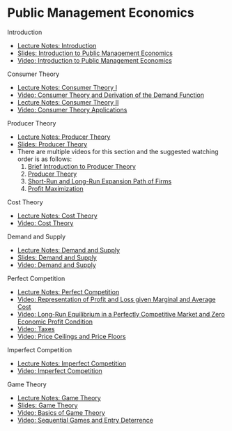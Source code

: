 # Public Management Economics

Introduction

- [Lecture Notes: Introduction](https://github.com/jrfdumortier/PME/raw/main/Introduction%20(Notes).pdf) 
- [Slides: Introduction to Public Management Economics](https://github.com/jrfdumortier/PME/raw/main/Introduction%20(Slides).pdf) 
- [Video: Introduction to Public Management Economics](https://youtu.be/M5Q3xLzvfBY?si=psLbBeEe3KZsVPZW)

Consumer Theory

- [Lecture Notes: Consumer Theory I](https://github.com/jrfdumortier/PME/raw/main/Consumer%20Theory%20I%20(Notes).pdf)
- [Video:  Consumer Theory and Derivation of the Demand Function](https://youtu.be/0pKNamk8UUA?si=U_WD7LpAO2PYl7cF)
- [Lecture Notes: Consumer Theory II](https://github.com/jrfdumortier/PME/raw/main/Consumer%20Theory%20II%20(Notes).pdf)
- [Video:  Consumer Theory Applications](https://youtu.be/oG7GclC0ZgQ?si=yFgRnVMSFi-tot7S)

Producer Theory

- [Lecture Notes: Producer Theory](https://github.com/jrfdumortier/PME/raw/main/Producer%20Theory%20(Notes).pdf)
- [Slides: Producer Theory](https://github.com/jrfdumortier/PME/raw/main/Producer%20Theory%20(Slides).pdf)
- There are multiple videos for this section and the suggested watching order is as follows:
     1. [Brief Introduction to Producer Theory](https://youtu.be/MnxhPmNAiBY)
     2. [Producer Theory](https://youtu.be/EilB16BfgG0)
     3. [Short-Run and Long-Run Expansion Path of Firms](https://youtu.be/InGKsb2M9_M)
     4. [Profit Maximization](https://youtu.be/hys53bsCIvc)
     
Cost Theory

- [Lecture Notes: Cost Theory](https://github.com/jrfdumortier/PME/raw/main/Cost%20Theory%20(Notes).pdf)
- [Video: Cost Theory](https://youtu.be/gbk74yfAXhw?si=KHQxJkaP5-c_jpnJ)

Demand and Supply

- [Lecture Notes: Demand and Supply](https://github.com/jrfdumortier/PME/raw/main/Demand%20and%20Supply%20(Notes).pdf)
- [Slides: Demand and Supply](https://github.com/jrfdumortier/PME/raw/main/Demand%20and%20Supply%20(Slides).pdf)
- [Video: Demand and Supply](https://youtu.be/DAOoQX5_RKg?si=QTfWWKDPU_pzWaxF)

Perfect Competition

- [Lecture Notes: Perfect Competition](https://github.com/jrfdumortier/PME/raw/main/Perfect%20Competition%20(Notes).pdf)
- [Video: Representation of Profit and Loss given Marginal and Average Cost](https://youtu.be/QFpjRTKxpZE?si=ZEx7LAd2Un6g43lw)
- [Video:  Long-Run Equilibrium in a Perfectly Competitive Market and Zero Economic Profit Condition ](https://youtu.be/QFpjRTKxpZE?si=ZEx7LAd2Un6g43lw)
- [Video: Taxes](https://youtu.be/QFpjRTKxpZE?si=ZEx7LAd2Un6g43lw)
- [Video: Price Ceilings and Price Floors](https://youtu.be/QFpjRTKxpZE?si=ZEx7LAd2Un6g43lw)

Imperfect Competition

- [Lecture Notes: Imperfect Competition](https://github.com/jrfdumortier/PME/raw/main/Imperfect%20Competition%20(Notes).pdf)
- [Video: Imperfect Competition](https://youtu.be/CK3dcB7lrYI?si=WLIBlNR2LgDuyai0)

Game Theory

- [Lecture Notes: Game Theory](https://github.com/jrfdumortier/PME/raw/main/Game%20Theory%20(Notes).pdf)
- [Slides: Game Theory](https://github.com/jrfdumortier/PME/raw/main/Game%20Theory%20(Slides).pdf)
- [Video: Basics of Game Theory](https://youtu.be/zQBZvcEUo5s)
- [Video: Sequential Games and Entry Deterrence](https://youtu.be/D1Ij0o1FEYI)